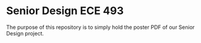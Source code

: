 # Senior Design ECE 493
The purpose of this repository is to simply hold the poster PDF of our Senior Design project.
